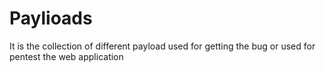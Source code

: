 # Paylioads
It is the collection of different payload used for getting the bug or used for pentest the web application 
